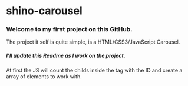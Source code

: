 # shino-carousel

### Welcome to my first project on this GitHub.

The project it self is quite simple, is a HTML/CSS3/JavaScript Carousel.

##### I'll update this Readme as I work on the project.

At first the JS will count the childs inside the tag with the ID and create a array of elements to work with.
